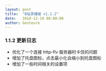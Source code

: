 ```yaml
---
layout: post
title:  "B站录播姬 v1.1.2"
date:   2018-12-19 00:00:00
author: Genteure
---
```


### 1.1.2 更新日志

- 优化了一个连接 http-flv 服务器时卡住的问题
- 增加了托盘图标，点击最小化会缩小到托盘图标
- 增加了一些时间相关的设置项
